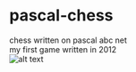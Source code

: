 # pascal-chess
chess written on pascal abc net<br/>
my first game written in 2012<br/>
![alt text](http://metro2033server.ru/images/chess.jpg)
